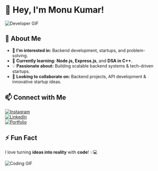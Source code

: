 # 👋 Hey, I'm Monu Kumar!  

![Developer GIF](https://media.giphy.com/media/qgQUggAC3Pfv687qPC/giphy.gif)  

## 🚀 About Me  
- 👀 **I'm interested in:** Backend development, startups, and problem-solving.  
- 🌱 **Currently learning:** **Node.js, Express.js**, and **DSA in C++**.  
- 💡 **Passionate about:** Building scalable backend systems & tech-driven startups.  
- 💞️ **Looking to collaborate on:** Backend projects, API development & innovative startup ideas.  

## 📫 Connect with Me  
[![Instagram](https://img.shields.io/badge/Instagram-%23E4405F.svg?style=for-the-badge&logo=instagram&logoColor=white)](https://instagram.com/monu.kumar565/)  
[![LinkedIn](https://img.shields.io/badge/LinkedIn-%230A66C2.svg?style=for-the-badge&logo=linkedin&logoColor=white)](https://www.linkedin.com/in/your-linkedin-profile)  
[![Portfolio](https://img.shields.io/badge/Portfolio-%23000000.svg?style=for-the-badge&logo=firefox&logoColor=white)](https://my-portfolio-pages.netlify.app/)  

## ⚡ Fun Fact  
I love turning **ideas into reality** with **code**! 💡💻  

![Coding GIF](https://media.giphy.com/media/Y4ak9Ki2GZCbJxAnJD/giphy.gif)  
